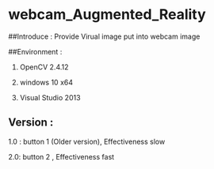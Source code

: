 # webcam_Augmented_Reality

##Introduce : Provide Virual image put into webcam image  

##Environment : 

1. OpenCV 2.4.12

2. windows 10 x64

3. Visual Studio 2013

## Version :

1.0 : button 1 (Older version), Effectiveness slow

2.0: button 2 , Effectiveness fast
